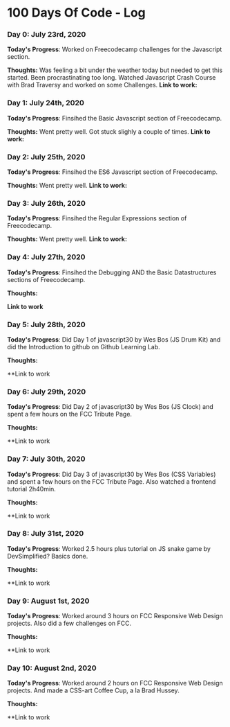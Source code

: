 # 100 Days Of Code - Log

### Day 0: July 23rd, 2020

**Today's Progress**: Worked on Freecodecamp challenges for the Javascript section.

**Thoughts:** Was feeling a bit under the weather today but needed to get this started. Been procrastinating too long. Watched Javascript Crash Course with Brad Traversy and worked on some Challenges.
**Link to work:** 



### Day 1: July 24th, 2020

**Today's Progress**: Finsihed the Basic Javascript section of Freecodecamp.

**Thoughts:** Went pretty well. Got stuck slighly a couple of times.
**Link to work:** 



### Day 2: July 25th, 2020

**Today's Progress**: Finsihed the ES6 Javascript section of Freecodecamp.

**Thoughts:** Went pretty well. 
**Link to work:** 


### Day 3: July 26th, 2020

**Today's Progress**: Finsihed the Regular Expressions section of Freecodecamp.

**Thoughts:** Went pretty well. 
**Link to work:** 


### Day 4: July 27th, 2020

**Today's Progress**: Finsihed the Debugging AND the Basic Datastructures sections of Freecodecamp.

**Thoughts:** 

**Link to work**



### Day 5: July 28th, 2020

**Today's Progress**: Did Day 1 of javascript30 by Wes Bos (JS Drum Kit) and did the Introduction to github on Github Learning Lab.

**Thoughts:** 

**Link to work


### Day 6: July 29th, 2020

**Today's Progress**: Did Day 2 of javascript30 by Wes Bos (JS Clock) and spent a few hours on the FCC Tribute Page.

**Thoughts:** 

**Link to work

### Day 7: July 30th, 2020

**Today's Progress**: Did Day 3 of javascript30 by Wes Bos (CSS Variables) and spent a few hours on the FCC Tribute Page. Also watched a frontend tutorial 2h40min.

**Thoughts:** 

**Link to work



### Day 8: July 31st, 2020

**Today's Progress**: Worked 2.5 hours plus tutorial on JS snake game by DevSimplified? Basics done.

**Thoughts:** 

**Link to work


### Day 9: August 1st, 2020

**Today's Progress**: Worked around 3 hours on FCC Responsive Web Design projects. Also did a few challenges on FCC.

**Thoughts:** 

**Link to work


### Day 10: August 2nd, 2020

**Today's Progress**: Worked around 2 hours on FCC Responsive Web Design projects. And made a CSS-art Coffee Cup, a la Brad Hussey.

**Thoughts:** 

**Link to work

